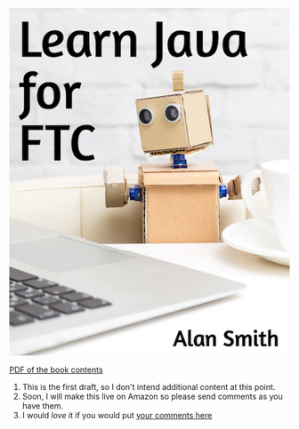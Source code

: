 ![Book Cover](BookCover.png)

[PDF of the book contents](LearnJavaForFTC.pdf)

1. This is the first draft, so I don't intend additional content at this point. 
2. Soon, I will make this live on Amazon so please send comments as you have them.
3. I would *love* it if you would put [your comments here](https://github.com/alan412/LearnJavaForFTC/issues/new?assignees=&labels=&template=book-comments.md&title=)   
